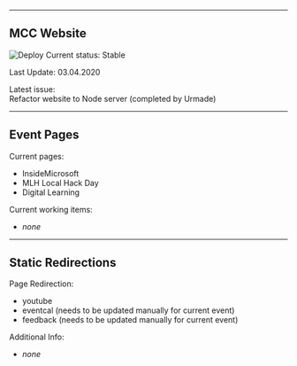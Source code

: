 -----------------------------------  
MCC Website  
-----------------------------------  
  
![Deploy](https://github.com/microsoft-campus-community/website/workflows/Deploy/badge.svg?branch=master)
Current status: Stable
  
Last Update: 03.04.2020  
  
Latest issue:  
Refactor website to Node server (completed by Urmade)
  

-----------------------------------  
Event Pages  
-----------------------------------  
  
Current pages:  
 - InsideMicrosoft
 - MLH Local Hack Day
 - Digital Learning
 
Current working items:
 - *none*
  

-----------------------------------  
Static Redirections  
-----------------------------------  
  
Page Redirection:  
 - youtube
 - eventcal (needs to be updated manually for current event)
 - feedback (needs to be updated manually for current event)
 
Additional Info:
 - *none*
